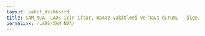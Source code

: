 ```yaml
---
layout: vakit_dashboard
title: XAM_NUA, LAOS için iftar, namaz vakitleri ve hava durumu - ilçe/eyalet seç
permalink: /LAOS/XAM_NUA/
---
```


<script type="text/javascript">
  var GLOBAL_COUNTRY = 'LAOS';
  var GLOBAL_CITY = 'XAM_NUA';
  var GLOBAL_STATE = '';
  var lat = 72;
  var lon = 21;
</script>
